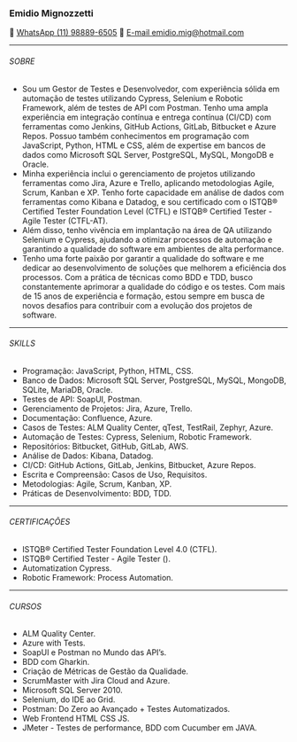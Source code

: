 ### Emidio Mignozzetti
📱 [WhatsApp (11) 98889-6505](https://wa.me/11988895405) 
📧 [E-mail emidio.mig@hotmail.com](mailto:emidio.mig@hotmail.com)
***
###### SOBRE 
- Sou um Gestor de Testes e Desenvolvedor, com experiência sólida em automação de testes utilizando Cypress, Selenium e Robotic Framework, além de testes de API com Postman. Tenho uma ampla experiência em integração contínua e entrega contínua (CI/CD) com ferramentas como Jenkins, GitHub Actions, GitLab, Bitbucket e Azure Repos. Possuo também conhecimentos em programação com JavaScript, Python, HTML e CSS, além de expertise em bancos de dados como Microsoft SQL Server, PostgreSQL, MySQL, MongoDB e Oracle.
- Minha experiência inclui o gerenciamento de projetos utilizando ferramentas como Jira, Azure e Trello, aplicando metodologias Agile, Scrum, Kanban e XP. Tenho forte capacidade em análise de dados com ferramentas como Kibana e Datadog, e sou certificado com o ISTQB® Certified Tester Foundation Level (CTFL) e ISTQB® Certified Tester - Agile Tester (CTFL-AT).
- Além disso, tenho vivência em implantação na área de QA utilizando Selenium e Cypress, ajudando a otimizar processos de automação e garantindo a qualidade do software em ambientes de alta performance.
- Tenho uma forte paixão por garantir a qualidade do software e me dedicar ao desenvolvimento de soluções que melhorem a eficiência dos processos. Com a prática de técnicas como BDD e TDD, busco constantemente aprimorar a qualidade do código e os testes. Com mais de 15 anos de experiência e formação, estou sempre em busca de novos desafios para contribuir com a evolução dos projetos de software.
***
###### SKILLS
- Programação: JavaScript, Python, HTML, CSS.
- Banco de Dados: Microsoft SQL Server, PostgreSQL, MySQL, MongoDB, SQLite, MariaDB, Oracle.
- Testes de API: SoapUI, Postman.
- Gerenciamento de Projetos: Jira, Azure, Trello.
- Documentação: Confluence, Azure.
- Casos de Testes: ALM Quality Center, qTest, TestRail, Zephyr, Azure.
- Automação de Testes: Cypress, Selenium, Robotic Framework.
- Repositórios: Bitbucket, GitHub, GitLab, AWS.
- Análise de Dados: Kibana, Datadog.
- CI/CD: GitHub Actions, GitLab, Jenkins, Bitbucket, Azure Repos.
- Escrita e Compreensão: Casos de Uso, Requisitos.
- Metodologias: Agile, Scrum, Kanban, XP.
- Práticas de Desenvolvimento: BDD, TDD.
***
###### CERTIFICAÇÕES 
- ISTQB® Certified Tester Foundation Level 4.0 (CTFL).
- ISTQB® Certified Tester - Agile Tester ().
- Automatization Cypress.
- Robotic Framework: Process Automation.
***
###### CURSOS 
- ALM Quality Center. 
- Azure with Tests.
- SoapUI e Postman no Mundo das API’s.
- BDD com Gharkin.
- Criação de Métricas de Gestão da Qualidade. 
- ScrumMaster with Jira Cloud and Azure.
- Microsoft SQL Server 2010.
- Selenium, do IDE ao Grid. 
- Postman: Do Zero ao Avançado + Testes Automatizados.
- Web Frontend HTML CSS JS.
- JMeter - Testes de performance, BDD com Cucumber em JAVA.
